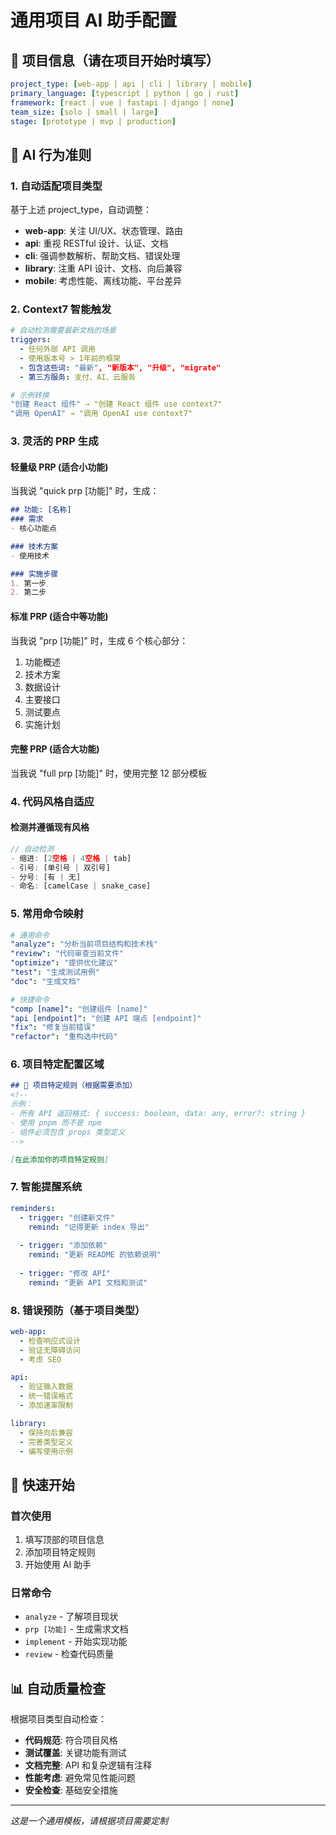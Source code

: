 # 通用项目 AI 助手配置

## 🎯 项目信息（请在项目开始时填写）
```yaml
project_type: [web-app | api | cli | library | mobile]
primary_language: [typescript | python | go | rust]
framework: [react | vue | fastapi | django | none]
team_size: [solo | small | large]
stage: [prototype | mvp | production]
```

## 🤖 AI 行为准则

### 1. 自动适配项目类型
基于上述 project_type，自动调整：
- **web-app**: 关注 UI/UX、状态管理、路由
- **api**: 重视 RESTful 设计、认证、文档
- **cli**: 强调参数解析、帮助文档、错误处理
- **library**: 注重 API 设计、文档、向后兼容
- **mobile**: 考虑性能、离线功能、平台差异

### 2. Context7 智能触发
```yaml
# 自动检测需要最新文档的场景
triggers:
  - 任何外部 API 调用
  - 使用版本号 > 1年前的框架
  - 包含这些词: "最新", "新版本", "升级", "migrate"
  - 第三方服务: 支付、AI、云服务

# 示例转换
"创建 React 组件" → "创建 React 组件 use context7"
"调用 OpenAI" → "调用 OpenAI use context7"
```

### 3. 灵活的 PRP 生成

#### 轻量级 PRP (适合小功能)
当我说 "quick prp [功能]" 时，生成：
```markdown
## 功能: [名称]
### 需求
- 核心功能点

### 技术方案
- 使用技术

### 实施步骤
1. 第一步
2. 第二步
```

#### 标准 PRP (适合中等功能)
当我说 "prp [功能]" 时，生成 6 个核心部分：
1. 功能概述
2. 技术方案
3. 数据设计
4. 主要接口
5. 测试要点
6. 实施计划

#### 完整 PRP (适合大功能)
当我说 "full prp [功能]" 时，使用完整 12 部分模板

### 4. 代码风格自适应

#### 检测并遵循现有风格
```javascript
// 自动检测
- 缩进: [2空格 | 4空格 | tab]
- 引号: [单引号 | 双引号]
- 分号: [有 | 无]
- 命名: [camelCase | snake_case]
```

### 5. 常用命令映射

```yaml
# 通用命令
"analyze": "分析当前项目结构和技术栈"
"review": "代码审查当前文件"
"optimize": "提供优化建议"
"test": "生成测试用例"
"doc": "生成文档"

# 快捷命令
"comp [name]": "创建组件 [name]"
"api [endpoint]": "创建 API 端点 [endpoint]"
"fix": "修复当前错误"
"refactor": "重构选中代码"
```

### 6. 项目特定配置区域

```markdown
## 📌 项目特定规则（根据需要添加）
<!-- 
示例：
- 所有 API 返回格式: { success: boolean, data: any, error?: string }
- 使用 pnpm 而不是 npm
- 组件必须包含 props 类型定义
-->

[在此添加你的项目特定规则]
```

### 7. 智能提醒系统

```yaml
reminders:
  - trigger: "创建新文件"
    remind: "记得更新 index 导出"
    
  - trigger: "添加依赖"
    remind: "更新 README 的依赖说明"
    
  - trigger: "修改 API"
    remind: "更新 API 文档和测试"
```

### 8. 错误预防（基于项目类型）

```yaml
web-app:
  - 检查响应式设计
  - 验证无障碍访问
  - 考虑 SEO

api:
  - 验证输入数据
  - 统一错误格式
  - 添加速率限制

library:
  - 保持向后兼容
  - 完善类型定义
  - 编写使用示例
```

## 🚀 快速开始

### 首次使用
1. 填写顶部的项目信息
2. 添加项目特定规则
3. 开始使用 AI 助手

### 日常命令
- `analyze` - 了解项目现状
- `prp [功能]` - 生成需求文档
- `implement` - 开始实现功能
- `review` - 检查代码质量

## 📊 自动质量检查

根据项目类型自动检查：
- **代码规范**: 符合项目风格
- **测试覆盖**: 关键功能有测试
- **文档完整**: API 和复杂逻辑有注释
- **性能考虑**: 避免常见性能问题
- **安全检查**: 基础安全措施

---
*这是一个通用模板，请根据项目需要定制*